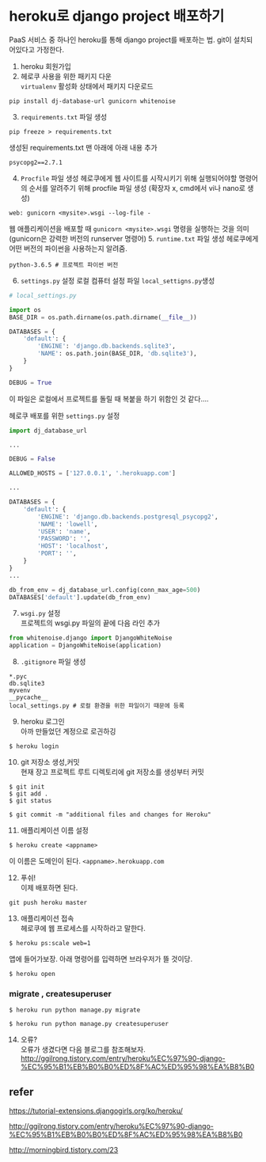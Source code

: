 # heroku로 django project 배포하기
PaaS 서비스 중 하나인 heroku를 통해 django project를 배포하는 법.
git이 설치되어있다고 가정한다.

1. heroku 회원가입
2. 헤로쿠 사용을 위한 패키지 다운  
`virtualenv` 활성화 상태에서 패키지 다운로드
```
pip install dj-database-url gunicorn whitenoise
```
3. `requirements.txt` 파일 생성
```
pip freeze > requirements.txt
```
생성된 requirements.txt 맨 아래에 아래 내용 추가
```
psycopg2==2.7.1
```
4. `Procfile` 파일 생성
헤로쿠에게 웹 사이트를 시작시키기 위해 실행되어야할 명령어의 순서를 알려주기 위해 procfile 파일 생성 (확장자 x, cmd에서 vi나 nano로 생성)
```
web: gunicorn <mysite>.wsgi --log-file -
``` 
웹 애플리케이션을 배포할 때 `gunicorn <mysite>.wsgi` 명령을 실행하는 것을 의미  
(gunicorn은 강력한 버전의 runserver 명령어)
5. `runtime.txt` 파일 생성
헤로쿠에게 어떤 버전의 파이썬을 사용하는지 알려줌.
```
python-3.6.5 # 프로젝트 파이썬 버전
```
6. `settings.py` 설정
로컬 컴퓨터 설정 파일 `local_settigns.py`생성 
```python
# local_settings.py

import os
BASE_DIR = os.path.dirname(os.path.dirname(__file__))

DATABASES = {
    'default': {
        'ENGINE': 'django.db.backends.sqlite3',
        'NAME': os.path.join(BASE_DIR, 'db.sqlite3'),
    }
}

DEBUG = True
```
이 파일은 로컬에서 프로젝트를 돌릴 때 복붙을 하기 위함인 것 같다....

헤로쿠 배포를 위한 `settings.py` 설정
```python
import dj_database_url

...

DEBUG = False

ALLOWED_HOSTS = ['127.0.0.1', '.herokuapp.com']

...

DATABASES = {
    'default': {
        'ENGINE': 'django.db.backends.postgresql_psycopg2',
        'NAME': 'lowell',
        'USER': 'name',
        'PASSWORD': '',
        'HOST': 'localhost',
        'PORT': '',
    }
}
...

db_from_env = dj_database_url.config(conn_max_age=500)
DATABASES['default'].update(db_from_env)
```

7. `wsgi.py` 설정  
프로젝트의 wsgi.py 파일의 끝에 다음 라인 추가
```python
from whitenoise.django import DjangoWhiteNoise
application = DjangoWhiteNoise(application)
```

8. `.gitignore` 파일 생성  
```
*.pyc
db.sqlite3
myvenv
__pycache__
local_settings.py # 로컬 환경을 위한 파일이기 때문에 등록
```

9. heroku 로그인   
아까 만들었던 계정으로 로긘하깅
```
$ heroku login
```

10. git 저장소 생성,커밋  
현재 장고 프로젝트 루트 디렉토리에 git 저장소를 생성부터 커밋
```
$ git init
$ git add . 
$ git status 

$ git commit -m "additional files and changes for Heroku"
```

11. 애플리케이션 이름 설정
```
$ heroku create <appname>
```
이 이름은 도메인이 된다. `<appname>.herokuapp.com`

12. 푸쉬!  
이제 배포하면 된다.
```
git push heroku master
```

13. 애플리케이션 접속  
헤로쿠에 웹 프로세스를 시작하라고 말한다.
```
$ heroku ps:scale web=1
```

앱에 들어가보장. 아래 명령어를 입력하면 브라우저가 뜰 것이당.
```
$ heroku open
```

### migrate , createsuperuser 
```
$ heroku run python manage.py migrate

$ heroku run python manage.py createsuperuser
```

14. 오류?   
오류가 생겼다면 다음 블로그를 참조해보자.
http://ggilrong.tistory.com/entry/heroku%EC%97%90-django-%EC%95%B1%EB%B0%B0%ED%8F%AC%ED%95%98%EA%B8%B0

## refer
https://tutorial-extensions.djangogirls.org/ko/heroku/

http://ggilrong.tistory.com/entry/heroku%EC%97%90-django-%EC%95%B1%EB%B0%B0%ED%8F%AC%ED%95%98%EA%B8%B0

http://morningbird.tistory.com/23
